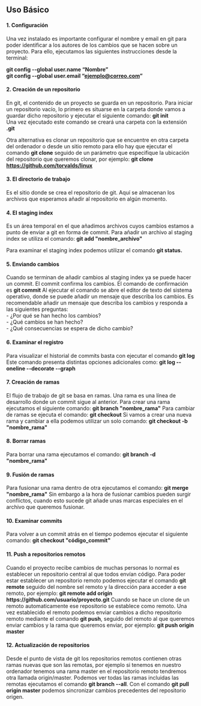<h2>Uso Básico</h2>

<h4>1.	Configuración</h4>
Una vez instalado es importante configurar el nombre y email en git para poder identificar a los autores de los cambios que se hacen sobre un proyecto. Para ello, ejecutamos las siguientes instrucciones desde la terminal:

<b>git config --global user.name “Nombre”</b><br>
<b>git config --global user.email “<ejemplo@correo.com>”</b>

<h4>2.	Creación de un repositorio</h4>
En git, el contenido de un proyecto se guarda en un repositorio. Para iniciar un repositorio vacío, lo primero es situarse en la carpeta donde vamos a guardar dicho repositorio y ejecutar el siguiente comando: <b>git init</b><br>
Una vez ejecutado este comando se creará una carpeta con la extensión <b>.git</b>

Otra alternativa es clonar un repositorio que se encuentre en otra carpeta del ordenador o desde un sitio remoto para ello hay que ejecutar el comando <b>git clone</b> seguido de un parámetro que especifique la ubicación del repositorio que queremos clonar, por ejemplo: <b>git clone https://github.com/torvalds/linux</b>

<h4>3.	El directorio de trabajo</h4>
Es el sitio donde se crea el repositorio de git. Aquí se almacenan los archivos que esperamos añadir al repositorio en algún momento. 

<h4>4.	El staging index</h4>
Es un área temporal en el que añadimos archivos cuyos cambios estamos a punto de enviar a git en forma de commit.
Para añadir un archivo al staging index se utiliza el comando: <b>git add "nombre_archivo"</b>

Para examinar el staging index podemos utilizar el comando <b>git status.</b>

<h4>5.	Enviando cambios</h4>
Cuando se terminan de añadir cambios al staging index ya se puede hacer un commit. El commit confirma los cambios. El comando de confirmación es <b>git commit</b>
Al ejecutar el comando se abre el editor de texto del sistema operativo, donde se puede añadir un mensaje que describa los cambios.
Es recomendable añadir un mensaje que describa los cambios y responda a las siguientes preguntas:<br>
- ¿Por qué se han hecho los cambios?<br>
- ¿Qué cambios se han hecho?<br>
- ¿Qué consecuencias se espera de dicho cambio?

<h4>6.	Examinar el registro</h4>
Para visualizar el historial de commits basta con  ejecutar el comando  <b>git log</b>
Este comando presenta distintas opciones adicionales como: <b>git log --oneline --decorate --graph</b>

<h4>7.	Creación de ramas</h4>
El flujo de trabajo de git se basa en ramas. Una rama es una línea de desarrollo donde un commit sigue al anterior. Para crear una rama ejecutamos el siguiente comando: <b>git branch "nombre_rama"</b>
Para cambiar de ramas se ejecuta el comando: <b>git checkout</b>
Si vamos a crear una nueva rama y cambiar a ella podemos utilizar un solo comando: <b>git checkout -b "nombre_rama"</b>

<h4>8.	Borrar ramas</h4>
Para borrar una rama ejecutamos el comando: <b>git branch -d "nombre_rama"</b>

<h4>9.	Fusión de ramas</h4>
Para fusionar una rama dentro de otra ejecutamos el comando: <b>git merge "nombre_rama"</b>
Sin embargo a la hora de fusionar cambios pueden surgir conflictos, cuando esto sucede git añade unas marcas especiales en el archivo que queremos fusionar.

<h4>10.	Examinar commits</h4>
Para volver a un commit atrás en el tiempo podemos ejecutar el siguiente comando: <b>git checkout "código_commit"</b>

<h4>11. Push a repositorios remotos</h4>
Cuando el proyecto recibe cambios de muchas personas lo normal es establecer un repositorio central al que todos envían código. Para poder estar establecer un repositorio remoto podemos ejecutar el comando <b>git remote</b> seguido del nombre sel remoto y la dirección para acceder a ese remoto, por ejemplo: <b>git remote add origin https://github.com/usuario/proyecto.git</b>
Cuando se hace un clone de un remoto automaticamente ese repositorio se establece como remoto.
Una vez establecido el remoto podemos enviar cambios a dicho repositorio remoto mediante el comando <b>git push</b>, seguido del remoto al que queremos enviar cambios y la rama que queremos enviar, por ejemplo: <b>git push origin master</b>

<h4>12. Actualización de repositorios</h4>
Desde el punto de vista de git los repositorios remotos contienen otras ramas nuevas que son las remotas, por ejemplo si tenemos en nuestro ordenador tenemos una rama master en el repositorio remoto tendremos otra llamada origin/master. Podemos ver todas las ramas
incluidas las remotas ejecutamos el comando <b>git branch --all</b>. Con el comando <b>git pull origin master</b> podemos sincronizar cambios precedentes del repositorio origen.
